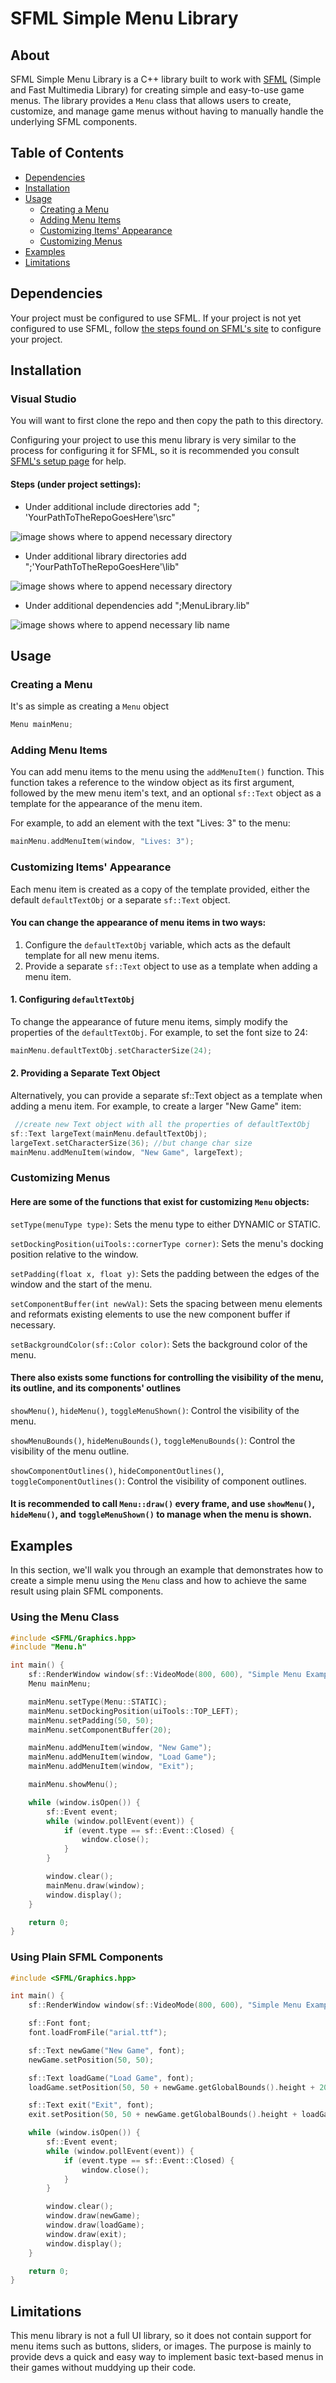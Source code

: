 # SFML Simple Menu Library

## About

SFML Simple Menu Library is a C++ library built to work with [SFML](https://www.sfml-dev.org/) (Simple and Fast Multimedia Library) for creating simple and easy-to-use game menus. The library provides a `Menu` class that allows users to create, customize, and manage game menus without having to manually handle the underlying SFML components.

## Table of Contents

- [Dependencies](#dependencies)
- [Installation](#installation)
- [Usage](#usage)
  - [Creating a Menu](#creating-a-menu)
  - [Adding Menu Items](#adding-menu-items)
  - [Customizing Items' Appearance](#customizing-items-appearance)
  - [Customizing Menus](#customizing-menus)
- [Examples](#examples)
- [Limitations](#limitations)

## Dependencies

Your project must be configured to use SFML. If your project is not yet configured to use SFML, follow [the steps found on SFML's site](https://www.sfml-dev.org/tutorials/2.5/start-vc.php) to configure your project.

## Installation

### Visual Studio

You will want to first clone the repo and then copy the  path to this directory.

Configuring your project to use this menu library is very similar to the process for configuring it for SFML, so it is recommended you consult [SFML's setup page]((https://www.sfml-dev.org/tutorials/2.5/start-vc.php)) for help.

#### Steps (under project settings):

* Under additional include directories add ";
'YourPathToTheRepoGoesHere'\src"

![image shows where to append necessary directory](docs/images/img1.png)

* Under additional library directories add ";'YourPathToTheRepoGoesHere'\lib"

![image shows where to append necessary directory](docs/images/img2.png)

* Under additional dependencies add ";MenuLibrary.lib"

![image shows where to append necessary lib name](docs/images/img3.png)

## Usage

### Creating a Menu

It's as simple as creating a `Menu` object
```cpp
Menu mainMenu;
```

### Adding Menu Items

You can add menu items to the menu using the `addMenuItem()` function. This function takes a reference to the window object as its first argument, followed by the mew menu item's text, and an optional `sf::Text` object as a template for the appearance of the menu item.

For example, to add an element with the text "Lives: 3" to the menu:

```cpp
mainMenu.addMenuItem(window, "Lives: 3");
```

### Customizing Items' Appearance

Each menu item is created as a copy of the template provided, either the default `defaultTextObj` or a separate `sf::Text` object.

#### You can change the appearance of menu items in two ways:

1. Configure the `defaultTextObj` variable, which acts as the default template for all new menu items.
2. Provide a separate `sf::Text` object to use as a template when adding a menu item.

#### 1. Configuring `defaultTextObj`

To change the appearance of future menu items, simply modify the properties of the `defaultTextObj`. For example, to set the font size to 24:

```cpp
mainMenu.defaultTextObj.setCharacterSize(24);
```

#### 2. Providing a Separate Text Object

Alternatively, you can provide a separate sf::Text object as a template when adding a menu item. For example, to create a larger "New Game" item:

```cpp
 //create new Text object with all the properties of defaultTextObj
sf::Text largeText(mainMenu.defaultTextObj);
largeText.setCharacterSize(36); //but change char size
mainMenu.addMenuItem(window, "New Game", largeText);
```

### Customizing Menus

#### Here are some of the functions that exist for customizing `Menu` objects:

`setType(menuType type)`: Sets the menu type to either DYNAMIC or STATIC.

`setDockingPosition(uiTools::cornerType corner)`: Sets the menu's docking position relative to the window.

`setPadding(float x, float y)`: Sets the padding between the edges of the window and the start of the menu.

`setComponentBuffer(int newVal)`: Sets the spacing between menu elements and reformats existing elements to use the new component buffer if necessary.

`setBackgroundColor(sf::Color color)`: Sets the background color of the menu.

#### There also exists some functions for controlling the visibility of the menu, its outline, and its components' outlines

`showMenu()`, `hideMenu()`, `toggleMenuShown()`: Control the visibility of the menu.

`showMenuBounds()`, `hideMenuBounds()`, `toggleMenuBounds()`: Control the visibility of the menu outline.

`showComponentOutlines()`, `hideComponentOutlines()`, 
`toggleComponentOutlines()`: Control the visibility of component outlines.

#### It is recommended to call `Menu::draw()` every frame, and use `showMenu()`, `hideMenu()`, and `toggleMenuShown()` to manage when the menu is shown.

## Examples

In this section, we'll walk you through an example that demonstrates how to create a simple menu using the `Menu` class and how to achieve the same result using plain SFML components.

### Using the Menu Class

```cpp
#include <SFML/Graphics.hpp>
#include "Menu.h"

int main() {
    sf::RenderWindow window(sf::VideoMode(800, 600), "Simple Menu Example");
    Menu mainMenu;

    mainMenu.setType(Menu::STATIC);
    mainMenu.setDockingPosition(uiTools::TOP_LEFT);
    mainMenu.setPadding(50, 50);
    mainMenu.setComponentBuffer(20);

    mainMenu.addMenuItem(window, "New Game");
    mainMenu.addMenuItem(window, "Load Game");
    mainMenu.addMenuItem(window, "Exit");

    mainMenu.showMenu();

    while (window.isOpen()) {
        sf::Event event;
        while (window.pollEvent(event)) {
            if (event.type == sf::Event::Closed) {
                window.close();
            }
        }

        window.clear();
        mainMenu.draw(window);
        window.display();
    }

    return 0;
}
```

### Using Plain SFML Components

```cpp
#include <SFML/Graphics.hpp>

int main() {
    sf::RenderWindow window(sf::VideoMode(800, 600), "Simple Menu Example");

    sf::Font font;
    font.loadFromFile("arial.ttf");

    sf::Text newGame("New Game", font);
    newGame.setPosition(50, 50);

    sf::Text loadGame("Load Game", font);
    loadGame.setPosition(50, 50 + newGame.getGlobalBounds().height + 20);

    sf::Text exit("Exit", font);
    exit.setPosition(50, 50 + newGame.getGlobalBounds().height + loadGame.getGlobalBounds().height + 40);

    while (window.isOpen()) {
        sf::Event event;
        while (window.pollEvent(event)) {
            if (event.type == sf::Event::Closed) {
                window.close();
            }
        }

        window.clear();
        window.draw(newGame);
        window.draw(loadGame);
        window.draw(exit);
        window.display();
    }

    return 0;
}
```

## Limitations

This menu library is not a full UI library, so it does not contain support for menu items such as buttons, sliders, or images. The purpose is mainly to provide devs a quick and easy way to implement basic text-based menus in their games without muddying up their code.
